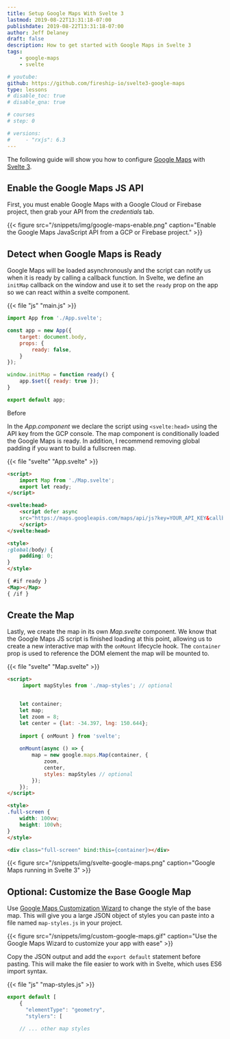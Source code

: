 ```yaml
---
title: Setup Google Maps With Svelte 3
lastmod: 2019-08-22T13:31:18-07:00
publishdate: 2019-08-22T13:31:18-07:00
author: Jeff Delaney
draft: false
description: How to get started with Google Maps in Svelte 3
tags: 
    - google-maps
    - svelte

# youtube: 
github: https://github.com/fireship-io/svelte3-google-maps
type: lessons
# disable_toc: true
# disable_qna: true

# courses
# step: 0

# versions: 
#     - "rxjs": 6.3
---
```


The following guide will show you how to configure [Google Maps](https://developers.google.com/maps/documentation/javascript/tutorial) with [Svelte 3](https://svelte.dev/). 

## Enable the Google Maps JS API

First, you must enable Google Maps with a Google Cloud or Firebase project, then grab your API from the *credentials* tab. 

{{< figure src="/snippets/img/google-maps-enable.png" caption="Enable the Google Maps JavaScript API from a GCP or Firebase project." >}}

## Detect when Google Maps is Ready

Google Maps will be loaded asynchronously and the script can notify us when it is ready by calling a callback function. In Svelte, we define an `initMap` callback on the window and use it to set the `ready` prop on the app so we can react within a svelte component. 

{{< file "js" "main.js" >}}
```js
import App from './App.svelte';

const app = new App({
	target: document.body,
	props: {
		ready: false,
	}
});

window.initMap = function ready() {
	app.$set({ ready: true });
}

export default app;
```

Before 

In the *App.component* we declare the script using `<svelte:head>` using the API key from the GCP console. The map component is conditionally loaded the Google Maps is ready. In addition, I recommend removing global padding if you want to build a fullscreen map. 

{{< file "svelte" "App.svelte" >}}
```html
<script>
	import Map from './Map.svelte';
	export let ready;
</script>

<svelte:head>
	<script defer async
	src="https://maps.googleapis.com/maps/api/js?key=YOUR_API_KEY&callback=initMap">
	</script>
</svelte:head>

<style>
:global(body) {
	padding: 0;
}
</style>

{ #if ready }
<Map></Map>
{ /if }
```


## Create the Map

Lastly, we create the map in its own *Map.svelte* component. We know that the Google Maps JS script is finished loading at this point, allowing us to create a new interactive map with the `onMount` lifecycle hook. The `container` prop is used to reference the DOM element the map will be mounted to. 

{{< file "svelte" "Map.svelte" >}}
```html
<script>
	 import mapStyles from './map-styles'; // optional


	let container;
	let map;
	let zoom = 8;
    let center = {lat: -34.397, lng: 150.644};
    
    import { onMount } from 'svelte';
    
	onMount(async () => {
		map = new google.maps.Map(container, {
            zoom,
			center,
			styles: mapStyles // optional
		});
	});
</script>

<style>
.full-screen {
    width: 100vw;
    height: 100vh;
}
</style>

<div class="full-screen" bind:this={container}></div>
```


{{< figure src="/snippets/img/svelte-google-maps.png" caption="Google Maps running in Svelte 3" >}}

## Optional: Customize the Base Google Map

Use [Google Maps Customization Wizard](https://mapstyle.withgoogle.com/) to change the style of the base map. This will give you a large JSON object of styles you can paste into a file named `map-styles.js` in your project. 

{{< figure src="/snippets/img/custom-google-maps.gif" caption="Use the Google Maps Wizard to customize your app with ease" >}}

Copy the JSON output and add the `export default` statement before pasting. This will make the file easier to work with in Svelte, which uses ES6 import syntax.

{{< file "js" "map-styles.js" >}}
```js
export default [
    {
      "elementType": "geometry",
      "stylers": [

    // ... other map styles
```
